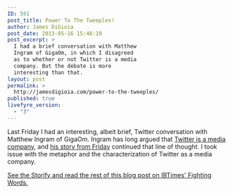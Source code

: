 ```yaml
---
ID: 591
post_title: Power To The Tweeples!
author: James DiGioia
post_date: 2013-05-16 15:46:19
post_excerpt: >
  I had a brief conversation with Matthew
  Ingram of GigaOm, in which I disagreed
  as to whether or not Twitter is a media
  company. But the debate is more
  interesting than that.
layout: post
permalink: >
  http://jamesdigioia.com/power-to-the-tweeples/
published: true
livefyre_version:
  - "3"
---
```

Last Friday I had an interesting, albeit brief, Twitter conversation with Matthew Ingram of GigaOm. Ingram has long argued that [Twitter is a media company][1], and [his story from Friday][2] continued that line of thought. I took issue with the metaphor and the characterization of Twitter as a media company.

[See the Storify and read the rest of this blog post on IBTimes' Fighting Words.][3]

 [1]: http://gigaom.com/2012/01/31/sorry-dick-but-twitter-is-definitely-a-media-entity
 [2]: http://paidcontent.org/2013/05/10/news-flash-twitter-doesnt-have-to-hire-journalists-to-be-a-powerful-media-competitor/
 [3]: http://www.ibtimes.com/fighting-words/power-tweeples-1258651 "Power To The Tweeples!"